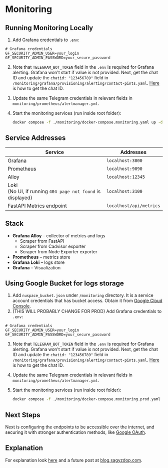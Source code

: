 # Monitoring 

## Running Monitoring Locally 

1. Add Grafana credentials to `.env`:

```
# Grafana credentials
GF_SECURITY_ADMIN_USER=your_login
GF_SECURITY_ADMIN_PASSWORD=your_secure_password
```

2. Note that `TELEGRAM_BOT_TOKEN` field in the `.env` is required for Grafana alerting. Grafana won't start if value is not provided. Next, get the chat ID and update the `chatid: "123456789"` field in `/monitoring/grafana/provisioning/alerting/contact-pints.yaml`. [Here](https://stackoverflow.com/a/61215414/23123006) is how to get the chat ID.

3. Update the same Telegram credentials in relevant fields in `monitoring/prometheus/alertmanager.yml`.

4. Start the monitoring services (run inside root folder):
   ```sh
   docker compose -f ./monitoring/docker-compose.monitoring.yaml up -d
   ```

## Service Addresses

| Service                                                         | Addresses               |
| --------------------------------------------------------------- | ----------------------- |
| Grafana                                                         | `localhost:3000`        |
| Prometheus                                                      | `localhost:9090`        |
| Alloy                                                           | `localhost:12345 `      |
| Loki <br/>(No UI, if running `404 page not found` is displayed) | `localhost:3100 `       |
| FastAPI Metrics endpoint                                        | `localhost/api/metrics` |


## Stack

- **Grafana Alloy** – collector of metrics and logs 
  - Scraper from FastAPI
  - Scraper from Cadvisor exporter
  - Scraper from Node Exporter exporter
- **Prometheus** – metrics store
- **Grafana Loki** – logs store
- **Grafana** – Visualization

## Using Google Bucket for logs storage

1. Add `nuspace_bucket.json` under `/monitoring` directory. It is a service account credentials that has bucket access. Obtain it from [Google Cloud Console](https://console.cloud.google.com).
2. (THIS WILL PROBABLY CHANGE FOR PROD) Add Grafana credentials to `.env`:

```
# Grafana credentials
GF_SECURITY_ADMIN_USER=your_login
GF_SECURITY_ADMIN_PASSWORD=your_secure_password
```

3. Note that `TELEGRAM_BOT_TOKEN` field in the `.env` is required for Grafana alerting. Grafana won't start if value is not provided. Next, get the chat ID and update the `chatid: "123456789"` field in `/monitoring/grafana/provisioning/alerting/contact-pints.yaml`. [Here](https://stackoverflow.com/a/61215414/23123006) is how to get the chat ID.

4. Update the same Telegram credentials in relevant fields in `monitoring/prometheus/alertmanager.yml`.

5. Start the monitoring services (run inside root folder):
   
   ```sh
   docker compose -f ./monitoring/docker-compose.monitoring.prod.yaml up -d
   ```

## Next Steps

Next is configuring the endpoints to be accessible over the internet, and securing it with stronger authentication methods, like [Google OAuth](https://grafana.com/docs/grafana/latest/setup-grafana/configure-security/configure-authentication/google/). 

## Explanation

For explanation look [here](https://github.com/sagyzdop/simple_monitoring) and a future post at [blog.sagyzdop.com](https://blog.sagyzdop.com).
